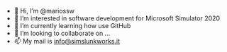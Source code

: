 - 👋 Hi, I’m @mariossw
- 👀 I’m interested in software development for Microsoft Simulator 2020
- 🌱 I’m currently learning how use GitHub
- 💞️ I’m looking to collaborate on ...
- 📫 My mail is info@simslunkworks.it

<!---
mariossw/mariossw is a ✨ special ✨ repository because its `README.md` (this file) appears on your GitHub profile.
You can click the Preview link to take a look at your changes.
--->
